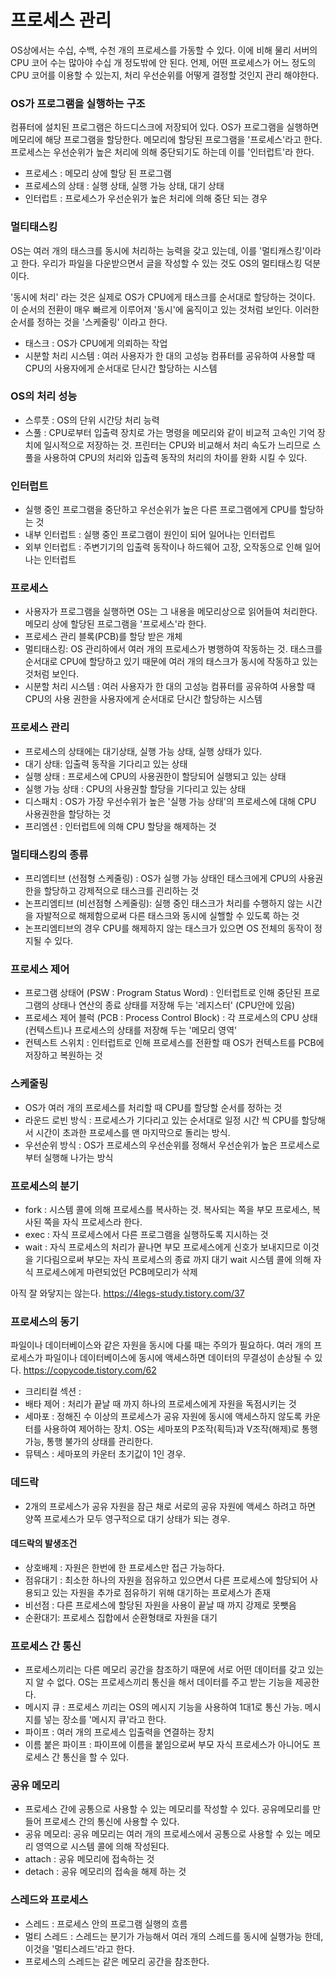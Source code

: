 # 프로세스 관리

OS상에서는 수십, 수백, 수천 개의 프로세스를 가동할 수 있다. 이에 비해 물리 서버의 CPU 코어 수는 많아야 수십 개 정도밖에 안 된다. 언제, 어떤 프로세스가 어느 정도의 CPU 코어를 이용할 수 있는지, 
처리 우선순위를 어떻게 결정할 것인지 관리 해야한다.

### OS가 프로그램을 실행하는 구조 

컴퓨터에 설치된 프로그램은 하드디스크에 저장되어 있다. OS가 프로그램을 실행하면 메모리에 해당 프로그램을 할당한다.
메모리에 할당된 프로그램을 '프로세스'라고 한다. 프로세스는 우선순위가 높은 처리에 의해 중단되기도 하는데 이를 '인터럽트'라 한다.

- 프로세스 : 메모리 상에 할당 된 프로그램
- 프로세스의 상태 : 실행 상태, 실행 가능 상태, 대기 상태
- 인터럽트 : 프로세스가 우선순위가 높은 처리에 의해 중단 되는 경우

### 멀티태스킹

OS는 여러 개의 태스크를 동시에 처리하는 능력을 갖고 있는데, 이를 '멀티캐스킹'이라고 한다. 
우리가 파일을 다운받으면서 글을 작성할 수 있는 것도 OS의 멀티태스킹 덕분이다.

'동시에 처리' 라는 것은 실제로 OS가 CPU에게 태스크를 순서대로 할당하는 것이다.
이 순서의 전환이 매우 빠르게 이루어져 '동시'에 움직이고 있는 것처럼 보인다.
이러한 순서를 정하는 것을 '스케줄링' 이라고 한다.

- 태스크 : OS가 CPU에게 의뢰하는 작업
- 시분할 처리 시스템 : 여러 사용자가 한 대의 고성능 컴퓨터를 공유하여 사용할 때 CPU의 사용자에게 순서대로 단시간 할당하는 시스템

### OS의 처리 성능

- 스루풋 : OS의 단위 시간당 처리 능력
- 스풀 : CPU로부터 입출력 장치로 가는 명령을 메모리와 같이 비교적 고속인 기억 장치에 일시적으로 저장하는 것. 프린터는 CPU와 비교해서 처리 속도가 느리므로 스풀을 사용하여 CPU의 처리와 입출력 동작의 처리의 차이를 완화 시킬 수 있다.

### 인터럽트
- 실행 중인 프로그램을 중단하고 우선순위가 높은 다른 프로그램에게 CPU를 할당하는 것
- 내부 인터럽트 : 실행 중인 프로그램이 원인이 되어 일어나는 인터럽트
- 외부 인터럽트 : 주변기기의 입출력 동작이나 하드웨어 고장, 오작동으로 인해 일어나는 인터럽트


### 프로세스
- 사용자가 프로그램을 실행하면 OS는 그 내용을 메모리상으로 읽어들여 처리한다. 메모리 상에 할당된 프로그램을 '프로세스'라 한다.
- 프로세스 관리 블록(PCB)를 할당 받은 개체
- 멀티태스킹: OS 관리하에서 여러 개의 프로세스가 병행하여 작동하는 것. 태스크를 순서대로 CPU에 할당하고 있기 때문에 여러 개의 태스크가 동시에 작동하고 있는 것처럼 보인다.
- 시분할 처리 시스템 : 여러 사용자가 한 대의 고성능 컴퓨터를 공유하여 사용할 때 CPU의 사용 권한을 사용자에게 순서대로 단시간 할당하는 시스템

### 프로세스 관리
- 프로세스의 상태에는 대기상태, 실행 가능 상태, 실행 상태가 있다.
- 대기 상태: 입출력 동작을 기다리고 있는 상태
- 실행 상태 : 프로세스에 CPU의 사용권한이 할당되어 실행되고 있는 상태
- 실행 가능 상태 : CPU의 사용권할 할당을 기다리고 있는 상태
- 디스패치 : OS가 가장 우선수위가 높은 '실행 가능 상태'의 프로세스에 대해 CPU 사용권한을 할당하는 것
- 프리엠션 : 인터럽트에 의해 CPU 할당을 해제하는 것

### 멀티태스킹의 종류
- 프리엠티브 (선점형 스케줄링) : OS가 실행 가능 상태인 태스크에게 CPU의 사용권한을 할당하고 강제적으로 태스크를 괸리하는 것
- 논프리엠티브 (비선점형 스케줄링): 실행 중인 태스크가 처리를 수행하지 않는 시간을 자발적으로 해제함으로써 다른 태스크와 동시에 실핼할 수 있도록 하는 것
- 논프리엠티브의 경우 CPU를 해제하지 않는 태스크가 있으면 OS 전체의 동작이 정지될 수 있다.

### 프로세스 제어
- 프로그램 상태어 (PSW : Program Status Word) : 인터럽트로 인해 중단된 프로그램의 상태나 연산의 종료 상태를 저장해 두는 '레지스터' (CPU안에 있음)
- 프로세스 제어 블럭 (PCB : Process Control Block) : 각 프로세스의 CPU 상태(컨텍스트)나 프로세스의 상태를 저장해 두는 '메모리 영역'
- 컨텍스트 스위치 : 인터럽트로 인해 프로세스를 전환할 때 OS가 컨텍스트를 PCB에 저장하고 복원하는 것

### 스케줄링
- OS가 여러 개의 프로세스를 처리할 때 CPU를 할당할 순서를 정하는 것
- 라운드 로빈 방식 : 프로세스가 기다리고 있는 순서대로 일정 시간 씩 CPU를 할당해서 시간이 초과한 프로세스를 맨 마지막으로 돌리는 방식.
- 우선순위 방식 : OS가 프로세스의 우선순위를 정해서 우선순위가 높은 프로세스로 부터 실행해 나가는 방식

### 프로세스의 분기
- fork : 시스템 콜에 의해 프로세스를 복사하는 것. 복사되는 쪽을 부모 프로세스, 복사된 쪽을 자식 프로세스라 한다.
- exec : 자식 프로세스에서 다른 프로그램을 실행하도록 지시하는 것
- wait : 자식 프로세스의 처리가 끝나면 부모 프로세스에게 신호가 보내지므로 이것을 기다림으로써 부모는 자식 프로세스의 종료 까지 대기 wait 시스템 콜에 의해 자식 프로세스에게 마련되었던 PCB메모리가 삭제

아직 잘 와닿지는 않는다.
https://4legs-study.tistory.com/37

### 프로세스의 동기
파일이나 데이터베이스와 같은 자원을 동시에 다룰 때는 주의가 필요하다. 여러 개의 프로세스가 파일이나 데이터베이스에 동시에 액세스하면 데이터의 무결성이 손상될 수 있다.
https://copycode.tistory.com/62

- 크리티컬 섹션 : 
- 배타 제어 : 처리가 끝날 때 까지 하나의 프로세스에게 자원을 독점시키는 것
- 세마포 : 정해진 수 이상의 프로세스가 공유 자원에 동시에 액세스하지 않도록 카운터를 사용하여 제어하는 장치. OS는 세마포의 P조작(획득)과 V조작(해제)로 통행 가능, 통행 불가의 상태를 관리한다.
- 뮤텍스 : 세마포의 카운터 초기값이 1인 경우. 

### 데드락
- 2개의 프로세스가 공유 자원을 잠근 채로 서로의 공유 자원에 액세스 하려고 하면 양쪽 프로세스가 모두 영구적으로 대기 상태가 되는 경우.

#### 데드락의 발생조건
- 상호배제 : 자원은 한번에 한 프로세스만 접근 가능하다.
- 점유대기 : 최소한 하나의 자원을 점유하고 있으면서 다른 프로세스에 할당되어 사용되고 있는 자원을 추가로 점유하기 위해 대기하는 프로세스가 존재
- 비선점 : 다른 프로세스에 할당된 자원을 사용이 끝날 때 까지 강제로 못뺏음
- 순환대기: 프로세스 집합에서 순환형태로 자원을 대기

### 프로세스 간 통신
- 프로세스끼리는 다른 메모리 공간을 참조하기 때문에 서로 어떤 데이터를 갖고 있는지 알 수 없다. OS는 프로세스끼리 통신을 해서 데이터를 주고 받는 기능을 제공한다.
- 메시지 큐 : 프로세스 끼리는 OS의 메시지 기능을 사용하여 1대1로 통신 가능. 메시지를 넣는 장소를 '메시지 큐'라고 한다.
- 파이프 : 여러 개의 프로세스 입출력을 연결하는 장치
- 이름 붙은 파이프 : 파이프에 이름을 붙임으로써 부모 자식 프로세스가 아니어도 프로세스 간 통신을 할 수 있다.

### 공유 메모리
- 프로세스 간에 공통으로 사용할 수 있는 메모리를 작성할 수 있다. 공유메모리를 만들어 프로세스 간의 통신에 사용할 수 있다.
- 공유 메모리: 공유 메모리는 여러 개의 프로세스에서 공통으로 사용할 수 있는 메모리 영역으로 시스템 콜에 의해 작성된다.
- attach : 공유 메모리에 접속하는 것
- detach : 공유 메모리의 접속을 해제 하는 것

### 스레드와 프로세스
- 스레드 : 프로세스 안의 프로그램 실행의 흐름
- 멀티 스레드 : 스레드는 분기가 가능해서 여러 개의 스레드를 동시에 실행가능 한데, 이것을 '멀티스레드'라고 한다.
- 프로세스의 스레드는 같은 메모리 공간을 참조한다.




